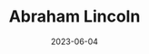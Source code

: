 ---
title: "Abraham Lincoln"
cc-type: person
date: 2023-06-04
hashtag: abraham-lincoln
tags:
  - American
  - president
  - Human Being
---